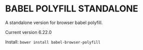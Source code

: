 # BABEL POLYFILL STANDALONE

A standalone version for browser babel polyfill.

Current version 6.22.0

Install:
`bower install babel-browser-polyfill`